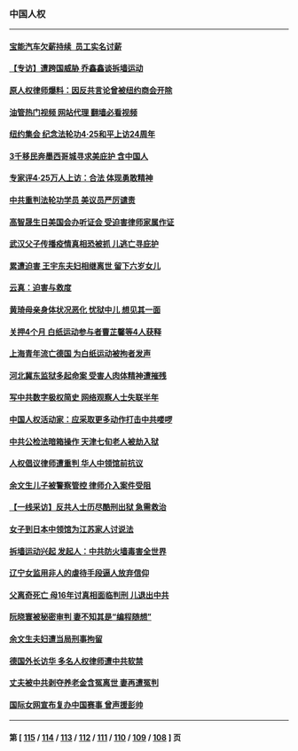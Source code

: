 ### 中国人权
---
#### [宝能汽车欠薪持续  员工实名讨薪](../../pages/ncid278/n13981519.md?04260445) 
#### [【专访】遭跨国威胁 乔鑫鑫谈拆墙运动](../../pages/ncid278/n13979832.md?04260445) 
#### [原人权律师爆料：因反共言论曾被纽约商会开除](../../pages/ncid278/n13980420.md?04260445) 
#### [油管热门视频 网站代理 翻墙必看视频](http://138.2.39.72:81/youtube.html?epic-marker?04260445)
#### [纽约集会 纪念法轮功4‧25和平上访24周年](../../pages/ncid278/n13979900.md?04260445) 
#### [3千移民奔墨西哥城寻求美庇护 含中国人](../../pages/ncid278/n13979783.md?04260445) 
#### [专家评4‧25万人上访：合法 体现勇敢精神](../../pages/ncid278/n13975820.md?04260445) 
#### [中共重判法轮功学员 美议员严厉谴责](../../pages/ncid278/n13979301.md?04260445) 
#### [高智晟生日美国会办听证会 受迫害律师家属作证](../../pages/ncid278/n13978568.md?04260445) 
#### [武汉父子传播疫情真相恐被抓 儿逃亡寻庇护](../../pages/ncid278/n13977160.md?04260445) 
#### [累遭迫害 王宇东夫妇相继离世 留下六岁女儿](../../pages/ncid278/n13977555.md?04260445) 
#### [云真：迫害与救度](../../pages/ncid278/n13977248.md?04260445) 
#### [黄琦母亲身体状况恶化 忧狱中儿 想见其一面](../../pages/ncid278/n13977542.md?04260445) 
#### [关押4个月 白纸运动参与者曹芷馨等4人获释](../../pages/ncid278/n13977237.md?04260445) 
#### [上海青年流亡德国 为白纸运动被拘者发声](../../pages/ncid278/n13976816.md?04260445) 
#### [河北冀东监狱多起命案 受害人肉体精神遭摧残](../../pages/ncid278/n13976483.md?04260445) 
#### [写中共数字极权简史 网络观察人士失联半年](../../pages/ncid278/n13975966.md?04260445) 
#### [中国人权活动家：应采取更多动作打击中共喽啰](../../pages/ncid278/n13976151.md?04260445) 
#### [中共公检法暗箱操作 天津七旬老人被劫入狱](../../pages/ncid278/n13975097.md?04260445) 
#### [人权倡议律师遭重判 华人中领馆前抗议](../../pages/ncid278/n13975141.md?04260445) 
#### [余文生儿子被警察管控 律师介入案件受阻](../../pages/ncid278/n13974932.md?04260445) 
#### [【一线采访】反共人士历尽酷刑出狱 急需救治](../../pages/ncid278/n13973313.md?04260445) 
#### [女子到日本中领馆为江苏家人讨说法](../../pages/ncid278/n13974788.md?04260445) 
#### [拆墙运动兴起 发起人：中共防火墙毒害全世界](../../pages/ncid278/n13974407.md?04260445) 
#### [辽宁女监用非人的虐待手段逼人放弃信仰](../../pages/ncid278/n13972297.md?04260445) 
#### [父离奇死亡 母16年讨真相面临判刑 儿退出中共](../../pages/ncid278/n13972803.md?04260445) 
#### [阮晓寰被秘密审判 妻不知其是“编程随想”](../../pages/ncid278/n13973450.md?04260445) 
#### [余文生夫妇遭当局刑事拘留](../../pages/ncid278/n13973440.md?04260445) 
#### [德国外长访华 多名人权律师遭中共软禁](../../pages/ncid278/n13972866.md?04260445) 
#### [丈夫被中共剥夺养老金含冤离世 妻再遭冤判](../../pages/ncid278/n13970514.md?04260445) 
#### [国际女网宣布复办中国赛事 曾声援彭帅](../../pages/ncid278/n13972795.md?04260445) 

---
#### 第 [ [115](./115.md?04260445) / [114](./114.md?04260445) / [113](./113.md?04260445) / [112](./112.md?04260445) / [111](./111.md?04260445) / [110](./110.md?04260445) / [109](./109.md?04260445) / [108](./108.md?04260445) ] 页
